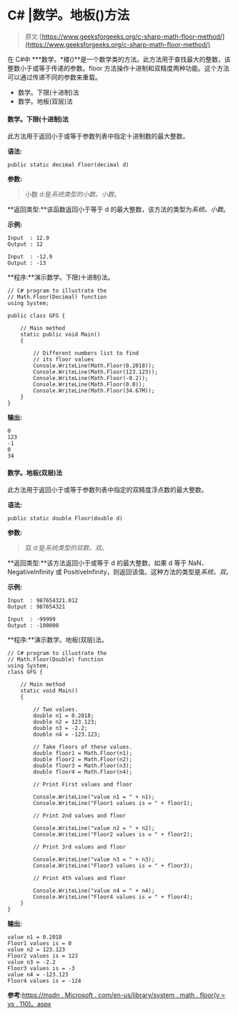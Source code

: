 # C# |数学。地板()方法

> 原文:[https://www.geeksforgeeks.org/c-sharp-math-floor-method/](https://www.geeksforgeeks.org/c-sharp-math-floor-method/)

在 C#中 ***数学。*楼()**是一个数学类的方法。此方法用于查找最大的整数，该整数小于或等于传递的参数。floor 方法操作十进制和双精度两种功能。这个方法可以通过传递不同的参数来重载。

*   数学。下限(十进制)法
*   数学。地板(双层)法

#### 数学。下限(十进制)法

此方法用于返回小于或等于参数列表中指定十进制数的最大整数。

**语法:**

```
public static decimal Floor(decimal d)

```

**参数:**

> 小数 d:是*系统类型的小数。小数*。

**返回类型:**该函数返回小于等于 d 的最大整数，该方法的类型为*系统。小数*。

**示例:**

```
Input  : 12.9
Output : 12

Input  : -12.9
Output : -13

```

**程序:**演示数学。下限(十进制)法。

```
// C# program to illustrate the
// Math.Floor(Decimal) function
using System;

public class GFG {

    // Main method
    static public void Main()
    {

        // Different numbers list to find
        // its floor values
        Console.WriteLine(Math.Floor(0.2018));
        Console.WriteLine(Math.Floor(123.123));
        Console.WriteLine(Math.Floor(-0.2));
        Console.WriteLine(Math.Floor(0.0));
        Console.WriteLine(Math.Floor(34.67M));
    }
}
```

**输出:**

```
0
123
-1
0
34

```

#### 数学。地板(双层)法

此方法用于返回小于或等于参数列表中指定的双精度浮点数的最大整数。

**语法:**

```
public static double Floor(double d)

```

**参数:**

> 双 d:是*系统类型的双数。双*。

**返回类型:**该方法返回小于或等于 d 的最大整数，如果 d 等于 NaN、NegativeInfinity 或 PositiveInfinity，则返回该值。这种方法的类型是*系统。双*。

**示例:**

```
Input  : 987654321.012 
Output : 987654321

Input  : -99999
Output : -100000

```

**程序:**演示数学。地板(双层)法。

```
// C# program to illustrate the
// Math.Floor(Double) function
using System;
class GFG {

    // Main method 
    static void Main()
    {

        // Two values.
        double n1 = 0.2018;
        double n2 = 123.123;
        double n3 = -2.2;
        double n4 = -123.123;

        // Take floors of these values.
        double floor1 = Math.Floor(n1);
        double floor2 = Math.Floor(n2);
        double floor3 = Math.Floor(n3);
        double floor4 = Math.Floor(n4);

        // Print First values and floor

        Console.WriteLine("value n1 = " + n1);
        Console.WriteLine("Floor1 values is = " + floor1);

        // Print 2nd values and floor

        Console.WriteLine("value n2 = " + n2);
        Console.WriteLine("Floor2 values is = " + floor2);

        // Print 3rd values and floor

        Console.WriteLine("value n3 = " + n3);
        Console.WriteLine("Floor3 values is = " + floor3);

        // Print 4th values and floor

        Console.WriteLine("value n4 = " + n4);
        Console.WriteLine("Floor4 values is = " + floor4);
    }
}
```

**输出:**

```
value n1 = 0.2018
Floor1 values is = 0
value n2 = 123.123
Floor2 values is = 123
value n3 = -2.2
Floor3 values is = -3
value n4 = -123.123
Floor4 values is = -124

```

**参考:**[https://msdn . Microsoft . com/en-us/library/system . math . floor(v = vs . 110)。aspx](https://msdn.microsoft.com/en-us/library/system.math.floor(v=vs.110).aspx)